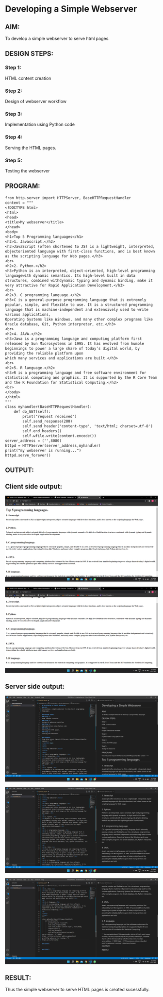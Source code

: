 # Developing a Simple Webserver
## AIM:
To develop a simple webserver to serve html pages.

## DESIGN STEPS:
### Step 1: 
HTML content creation
### Step 2:
Design of webserver workflow
### Step 3:
Implementation using Python code
### Step 4:
Serving the HTML pages.
### Step 5:
Testing the webserver

## PROGRAM:
~~~
from http.server import HTTPServer, BaseHTTPRequestHandler
content = """
<!DOCTYPE html>
<html>
<head>
<title>My webserver</title>
</head>
<body>
<h1>Top 5 Programming languages</h1>
<h2>1. Javascript.</h2>
<h3>JavaScript (often shortened to JS) is a lightweight, interpreted, objectoriented language with first-class functions, and is best known as the scripting language for Web pages.</h3>
<br>
<h2>2. Python.</h2>
<h3>Python is an interpreted, object-oriented, high-level programming languagewith dynamic semantics. Its high-level built in data structures, combined withdynamic typing and dynamic binding, make it very attractive for Rapid Application Development.</h3>
<br>
<h2>3. C programming language.</h2>
<h3>C is a general-purpose programming language that is extremely popular, simple, and flexible to use. It is a structured programming language that is machine-independent and extensively used to write various applications,
Operating Systems like Windows, and many other complex programs like Oracle database, Git, Python interpreter, etc.</h3>
<br>
<h2>4. JAVA.</h2>
<h3>Java is a programming language and computing platform first released by Sun Microsystems in 1995. It has evolved from humble beginnings to power a large share of today’s digital world, by providing the reliable platform upon
which many services and applications are built.</h3>
<br>
<h2>5. R language.</h2>
<h3>R is a programming language and free software environment for statistical computing and graphics. It is supported by the R Core Team and the R Foundation for Statistical Computing.</h3>
<br>
</body>
</html>
"""
class myhandler(BaseHTTPRequestHandler):
    def do_GET(self):
        print("request received")
        self.send_response(200)
        self.send_header('content-type', 'text/html; charset=utf-8')
        self.end_headers()
        self.wfile.write(content.encode())
server_address = ('',8080)
httpd = HTTPServer(server_address,myhandler)
print("my webserver is running...")
httpd.serve_forever()
~~~
## OUTPUT:
## Client side output:
![client side](/IMAGES/img1.png)

![client side](/IMAGES/img2.png)
## Server side output:
![server side](/IMAGES/img3.png)

![server side](/IMAGES/img4.png)

![server side](/IMAGES/img5.png)
## RESULT:
Thus the simple webserver to serve HTML pages is created sucessfully.
